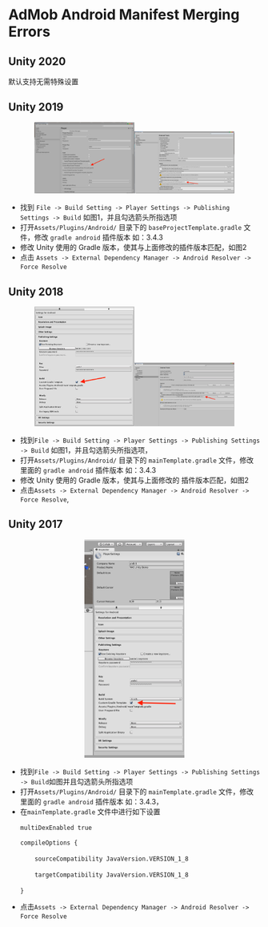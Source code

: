 # AdMob Android Manifest Merging Errors

## Unity 2020
默认支持无需特殊设置

## Unity 2019

<center class="half">
    <img src="./resource/manifest-merging-errors-queries-1.png" width="200"/><img src="./resource/manifest-merging-errors-queries-2.png" width="200"/>
</center>

* 找到 `File -> Build Setting -> Player Settings -> Publishing Settings -> Build` 如图1，并且勾选箭头所指选项
* 打开`Assets/Plugins/Android/` 目录下的 `baseProjectTemplate.gradle` 文件，修改 `gradle android` 插件版本 如：3.4.3
* 修改 Unity 使用的 Gradle 版本，使其与上面修改的插件版本匹配，如图2
* 点击 `Assets -> External Dependency Manager -> Android Resolver -> Force Resolve`


## Unity 2018

<center class="half">
    <img src="./resource/manifest-merging-errors-queries-3.png" width="200"/><img src="./resource/manifest-merging-errors-queries-4.png" width="200"/>
</center>

* 找到`File -> Build Setting -> Player Settings -> Publishing Settings -> Build` 如图1，并且勾选箭头所指选项，
* 打开`Assets/Plugins/Android/` 目录下的 `mainTemplate.gradle` 文件，修改里面的 `gradle android` 插件版本 如：3.4.3
* 修改 Unity 使用的 Gradle 版本，使其与上面修改的 插件版本匹配，如图2
* 点击`Assets -> External Dependency Manager -> Android Resolver -> Force Resolve`,

## Unity 2017

<center class="half">
    <img src="./resource/manifest-merging-errors-queries-5.png" width="200"/>
</center>

* 找到`File -> Build Setting -> Player Settings -> Publishing Settings -> Build`如图并且勾选箭头所指选项
* 打开`Assets/Plugins/Android/` 目录下的 `mainTemplate.gradle` 文件，修改里面的 `gradle android` 插件版本 如：3.4.3，
* 在`mainTemplate.gradle` 文件中进行如下设置
    ```
    multiDexEnabled true
    ```
    ```
    compileOptions {

        sourceCompatibility JavaVersion.VERSION_1_8

        targetCompatibility JavaVersion.VERSION_1_8

    }
    ```
 * 点击`Assets -> External Dependency Manager -> Android Resolver -> Force Resolve`

